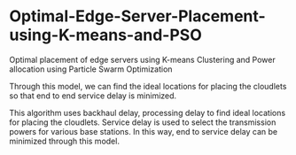 # Optimal-Edge-Server-Placement-using-K-means-and-PSO
Optimal placement of edge servers using K-means Clustering and Power allocation using Particle Swarm Optimization

Through this model, we can find the ideal locations for placing the cloudlets so that end to end service delay is minimized.

This algorithm uses backhaul delay, processing delay to find ideal locations for placing the cloudlets. Service delay is used to select the transmission powers for various base stations.
In this way, end to service delay can be minimized through this model.


